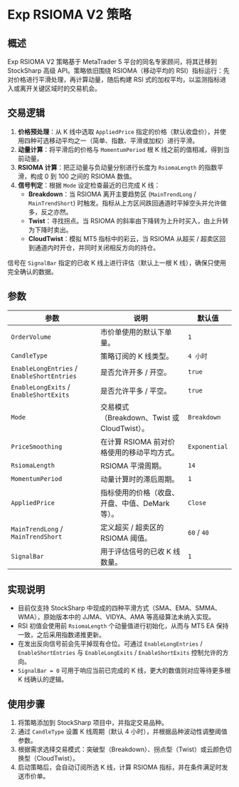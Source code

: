 # Exp RSIOMA V2 策略

## 概述
Exp RSIOMA V2 策略基于 MetaTrader 5 平台的同名专家顾问，将其迁移到 StockSharp 高级 API。策略依旧围绕 RSIOMA（移动平均的 RSI）指标运行：先对价格进行平滑处理，再计算动量，随后构建 RSI 式的加权平均，以监测指标进入或离开关键区域时的交易机会。

## 交易逻辑
1. **价格预处理**：从 K 线中选取 `AppliedPrice` 指定的价格（默认收盘价），并使用四种可选移动平均之一（简单、指数、平滑或加权）进行平滑。
2. **动量计算**：将平滑后的价格与 `MomentumPeriod` 根 K 线之前的值相减，得到当前动量。
3. **RSIOMA 计算**：把正动量与负动量分别进行长度为 `RsiomaLength` 的指数平滑，构成 0 到 100 之间的 RSIOMA 数值。
4. **信号判定**：根据 `Mode` 设定检查最近的已完成 K 线：
   - **Breakdown**：当 RSIOMA 离开主要趋势区 (`MainTrendLong` / `MainTrendShort`) 时触发。指标从上方区间跌回通道时平掉空头并允许做多，反之亦然。
   - **Twist**：寻找拐点。当 RSIOMA 的斜率由下降转为上升时买入，由上升转为下降时卖出。
   - **CloudTwist**：模拟 MT5 指标中的彩云，当 RSIOMA 从超买 / 超卖区回到通道内时开仓，并同时关闭相反方向的持仓。

信号在 `SignalBar` 指定的已收 K 线上进行评估（默认上一根 K 线），确保只使用完全确认的数据。

## 参数
| 参数 | 说明 | 默认值 |
|------|------|--------|
| `OrderVolume` | 市价单使用的默认下单量。 | `1` |
| `CandleType` | 策略订阅的 K 线类型。 | `4 小时` |
| `EnableLongEntries` / `EnableShortEntries` | 是否允许开多 / 开空。 | `true` |
| `EnableLongExits` / `EnableShortExits` | 是否允许平多 / 平空。 | `true` |
| `Mode` | 交易模式（Breakdown、Twist 或 CloudTwist）。 | `Breakdown` |
| `PriceSmoothing` | 在计算 RSIOMA 前对价格使用的移动平均方式。 | `Exponential` |
| `RsiomaLength` | RSIOMA 平滑周期。 | `14` |
| `MomentumPeriod` | 动量计算时的滞后周期。 | `1` |
| `AppliedPrice` | 指标使用的价格（收盘、开盘、中值、DeMark 等）。 | `Close` |
| `MainTrendLong` / `MainTrendShort` | 定义超买 / 超卖区的 RSIOMA 阈值。 | `60` / `40` |
| `SignalBar` | 用于评估信号的已收 K 线数量。 | `1` |

## 实现说明
- 目前仅支持 StockSharp 中现成的四种平滑方式（SMA、EMA、SMMA、WMA），原始版本中的 JJMA、VIDYA、AMA 等高级算法未纳入实现。
- RSI 初值会使用前 `RsiomaLength` 个动量值进行初始化，从而与 MT5 EA 保持一致，之后采用指数递推更新。
- 在发出反向信号前会先平掉现有仓位。可通过 `EnableLongEntries` / `EnableShortEntries` 与 `EnableLongExits` / `EnableShortExits` 控制允许的方向。
- `SignalBar = 0` 可用于响应当前已完成的 K 线，更大的数值则对应等待更多根 K 线确认的逻辑。

## 使用步骤
1. 将策略添加到 StockSharp 项目中，并指定交易品种。
2. 通过 `CandleType` 设置 K 线周期（默认 4 小时），并根据品种波动性调整阈值参数。
3. 根据需求选择交易模式：突破型（Breakdown）、拐点型（Twist）或云颜色切换型（CloudTwist）。
4. 启动策略后，会自动订阅所选 K 线，计算 RSIOMA 指标，并在条件满足时发送市价单。
